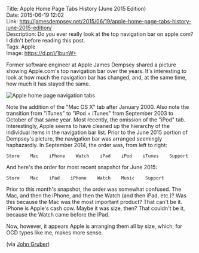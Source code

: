 Title: Apple Home Page Tabs History (June 2015 Edition)  
Date: 2015-06-19 12:02  
Link: http://jamesdempsey.net/2015/06/19/apple-home-page-tabs-history-june-2015-edition/  
Description: Do you ever really look at the top navigation bar on apple.com? I didn't before reading this post.  
Tags: Apple  
Image: https://d.pr/i/1bunW+  

Former software engineer at Apple James Dempsey shared a picture showing Apple.com's top navigation bar over the years. It's interesting to look at how much the navigation bar has changed, and, at the same time, how much it has stayed the same. 

![Apple home page navigation tabs][1]

Note the addition of the "Mac OS X" tab after January 2000. Also note the transition from "iTunes" to "iPod + iTunes" from September 2003 to October of that same year. Most recently, the omission of the "iPod" tab. Interestingly, Apple seems to have cleaned up the hierarchy of the individual items in the navigation bar list. Prior to the June 2015 portion of Dempsey's picture, the navigation bar was arranged seemingly haphazardly. In September 2014, the order was, from left to right: 

```nohighlight
Store    Mac    iPhone    Watch    iPad    iPod    iTunes    Support
```

And here's the order for most recent snapshot for June 2015:

```nohighlight
Store    Mac    iPad    iPhone    Watch    Music    Support
```

Prior to this month's snapshot, the order was somewhat confused. The Mac, and then the iPhone, and then the Watch (and then iPad, etc.)? Was this because the Mac was the most important product? That can't be it. iPhone is Apple's cash cow. Maybe it was size, then? That couldn't be it, because the Watch came before the iPad.

Now, however, it appears Apple is arranging them all by size, which, for OCD types like me, makes more sense.

(via [John Gruber][2])

[1]: https://d.pr/i/1bunW+ "Apple home page navigation tabs"
[2]: https://twitter.com/jamesdempsey/status/611946629386518528 "James Dempsey's tweet sharing his blog post"